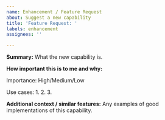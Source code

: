 ```yaml
---
name: Enhancement / Feature Request
about: Suggest a new capability
title: 'Feature Request: '
labels: enhancement
assignees: ''

---
```


**Summary:**
What the new capability is.

**How important this is to me and why:**

Importance: High/Medium/Low

Use cases:
1.
2.
3.

**Additional context / similar features:**
Any examples of good implementations of this capability.
